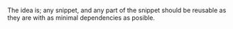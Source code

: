 The idea is; any snippet, and any part of the snippet should be reusable as they are with as minimal dependencies as posible.
